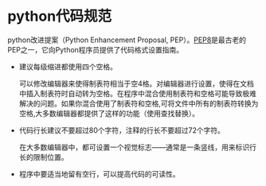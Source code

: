 # python代码规范

python改进提案（Python Enhancement Proposal, PEP）。[PEP8](https://python.org/dev/peps/pep-0008/)是最古老的PEP之一，它向Python程序员提供了代码格式设置指南。

* 建议每级缩进都使用四个空格。  

    可以修改编辑器来使得制表符相当于空4格。对编辑器进行设置，使得在文档中插入制表符时自动转为空格。在程序中混合使用制表符和空格可能导致极难解决的问题。如果你混合使用了制表符和空格,可将文件中所有的制表符转换为空格,大多数编辑器都提供了这样的功能（使用查找替换）。

* 代码行长建议不要超过80个字符，注释的行长不要超过72个字符。

    在大多数编辑器中，都可设置一个视觉标志——通常是一条竖线，用来标识行长的限制位置。

* 程序中要适当地留有空行，可以提高代码的可读性。
